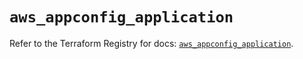 # `aws_appconfig_application`

Refer to the Terraform Registry for docs: [`aws_appconfig_application`](https://registry.terraform.io/providers/hashicorp/aws/5.93.0/docs/resources/appconfig_application).
